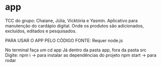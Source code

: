 # app
TCC do grupo: Chaiane, Júlia, Vicktória e Yasmin. 
Aplicativo para manutenção do cardápio digital.
Onde os produtos são adicionados, excluídos, editados e pesquisados.

PARA USAR O APP PELO CÓDIGO FONTE:
Requer node.js

No terminal faça um cd app
Já dentro da pasta app, fora da pasta src
Digite:
npm i -> para instalar as dependências do projeto
npm start -> para rodar
